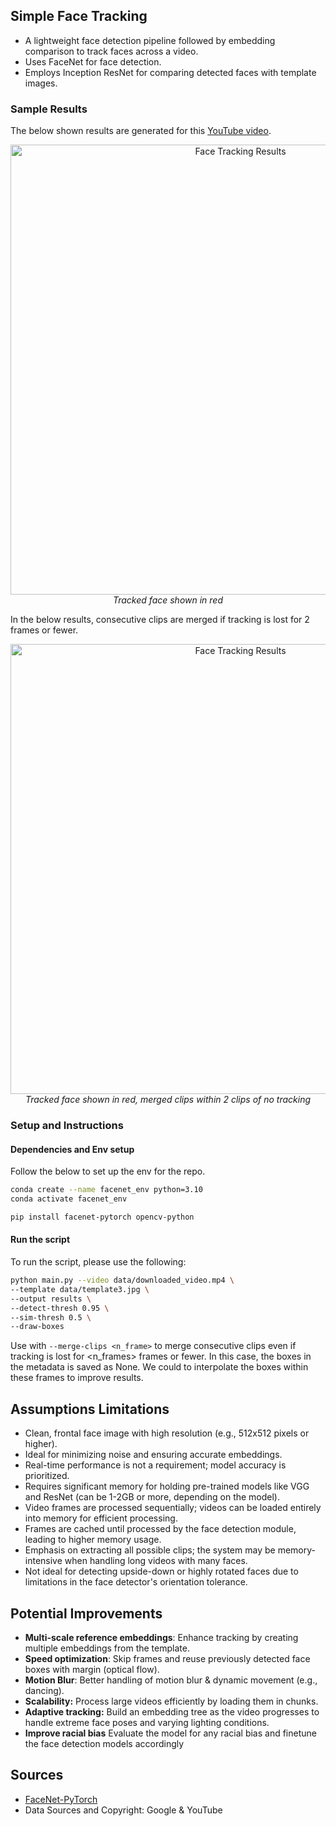 ## Simple Face Tracking

- A lightweight face detection pipeline followed by embedding comparison to track faces across a video.
- Uses FaceNet for face detection.
- Employs Inception ResNet for comparing detected faces with template images.

### Sample Results
The below shown results are generated for this [YouTube video](https://www.youtube.com/watch?v=cmkZeTX5fq0).

<p align="center">
  <img src="samples/3.gif" alt="Face Tracking Results" width="720"/><br/>
  <em>Tracked face shown in red</em>
</p>

In the below results, consecutive clips are merged if tracking is lost for 2 frames or fewer.
<p align="center">
  <img src="samples/1.gif" alt="Face Tracking Results" width="720"/><br/>
  <em>Tracked face shown in red, merged clips within 2 clips of no tracking</em>
</p>

### Setup and Instructions

#### Dependencies and Env setup
Follow the below to set up the env for the repo.
```bash
conda create --name facenet_env python=3.10
conda activate facenet_env

pip install facenet-pytorch opencv-python
```

#### Run the script

To run the script, please use the following:

```bash 
python main.py --video data/downloaded_video.mp4 \
--template data/template3.jpg \
--output results \
--detect-thresh 0.95 \
--sim-thresh 0.5 \
--draw-boxes
```

Use with ```--merge-clips <n_frame>``` to merge consecutive clips even if tracking is lost for <n_frames> frames or fewer. In this case, the boxes in the metadata is saved as None. We could to interpolate the boxes within these frames to improve results.


## Assumptions Limitations
- Clean, frontal face image with high resolution (e.g., 512x512 pixels or higher).
- Ideal for minimizing noise and ensuring accurate embeddings.
- Real-time performance is not a requirement; model accuracy is prioritized.
- Requires significant memory for holding pre-trained models like VGG and ResNet (can be 1-2GB or more, depending on the model).
- Video frames are processed sequentially; videos can be loaded entirely into memory for efficient processing.
- Frames are cached until processed by the face detection module, leading to higher memory usage.
- Emphasis on extracting all possible clips; the system may be memory-intensive when handling long videos with many faces.
- Not ideal for detecting upside-down or highly rotated faces due to limitations in the face detector's orientation tolerance.

## Potential Improvements
- **Multi-scale reference embeddings**: Enhance tracking by creating multiple embeddings from the template.
- **Speed optimization**: Skip frames and reuse previously detected face boxes with margin (optical flow).
- **Motion Blur**: Better handling of motion blur & dynamic movement (e.g., dancing).
- **Scalability:** Process large videos efficiently by loading them in chunks.
- **Adaptive tracking:** Build an embedding tree as the video progresses to handle extreme face poses and varying lighting conditions.
- **Improve racial bias** Evaluate the model for any racial bias and finetune the face detection models accordingly

## Sources

- [FaceNet-PyTorch](https://github.com/timesler/facenet-pytorch)
- Data Sources and Copyright: Google & YouTube

